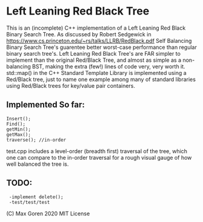# Left Leaning Red Black Tree

This is an (incomplete) C++ implementation of a Left Leaning Red Black Binary Search Tree.
As discussed by Robert Sedgewick in https://www.cs.princeton.edu/~rs/talks/LLRB/RedBlack.pdf
Self Balancing Binary Search Tree's guarentee better worst-case performance than regular binary search tree's.
Left Leaning Red Black Tree's are FAR simpler to implement than the original Red/Black Tree, and almost as simple
as a non-balancing BST, making the extra (few!) lines of code very, very worth it. std::map() in the C++ Standard Template Library
is implemented using a Red/Black tree, just to name one example among many of standard libraries using Red/Black trees for
key/value pair containers.

Implemented So far:
-------------------
```
Insert();
Find();
getMin();
getMax();
traverse(); //in-order
```

test.cpp includes a level-order (breadth first) traversal of the tree, which one can compare to the
in-order traversal for a rough visual gauge of how well balanced the tree is.

TODO:
-----
```
 -implement delete();
 -test/test/test
 ```
 (C) Max Goren 2020 MIT License
